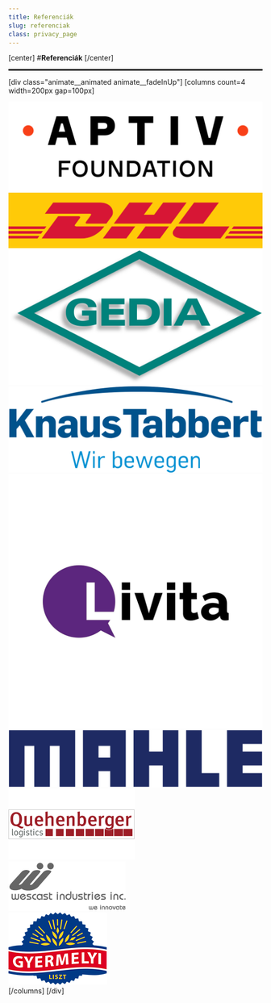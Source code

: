 ```yaml
---
title: Referenciák
slug: referenciak
class: privacy_page
---
```

[center]
#**Referenciák**
[/center]
<hr style="border: 1px solid black;"/>

[div class="animate__animated animate__fadeInUp"]
[columns count=4 width=200px gap=100px]

![Aptiv](Aptiv.png?resize=300,150&classes=wobble-vertical-on-hover "Aptiv")  
![DHL](DHL.png?resize=300,150&classes=wobble-vertical-on-hover "DHL")  
![Gedia](Gedia.png?resize=300,150&classes=wobble-vertical-on-hover "Gedia")  
![Knaus](Knaus.png?resize=300,150&classes=wobble-vertical-on-hover "KnausTabbert")  
![Livita](Livita.jpg?resize=300,150&classes=wobble-vertical-on-hover "Livita")  
![Mahle](Mahle.png?resize=300,150&classes=wobble-vertical-on-hover "Mahle")  
![Quehenberger](Quehenberger.png?resize=300,150&classes=wobble-vertical-on-hover "Quehenberger")  
![Wescast](Wescast.png?resize=300,150&classes=wobble-vertical-on-hover "Wescast")  
![Gyermelyi](Gyermelyi.png?resize=150,150&classes=wobble-vertical-on-hover "Gyermelyi")  
[/columns]
[/div]
